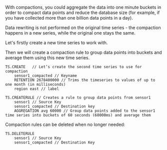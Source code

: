 With compactions, you could aggregate the data into one minute buckets in order to compact data points and reduce the database size (for example, if you have collected more than one billion data points in a day).

Data rewriting is not performed on the original time series - the compaction happens in a new series, while the original one stays the same.

Let's firstly create a new time series to work with.

Then we will create a compaction rule to group data points into buckets and average them using this new time series.

```redis Create a compaction rule.
TS.CREATE   // Let’s create the second time series to use for compaction
    sensor1_compacted // Keyname
    RETENTION 2678400000 // Trims the timeseries to values of up to one month (in milliseconds)
    region east // label
 
TS.CREATERULE // Creates a rule to group data points from sensor1
    sensor1 // Source Key
    sensor1_compacted // Destination key
    AGGREGATION avg 60000 // Group data points added to the sensor1 time series into buckets of 60 seconds (60000ms) and average them
```
Compaction rules can be deleted when no longer needed:

```redis Delete a compaction rule
TS.DELETERULE
    sensor1 // Source Key
    sensor1_compacted // Destination Key
```
